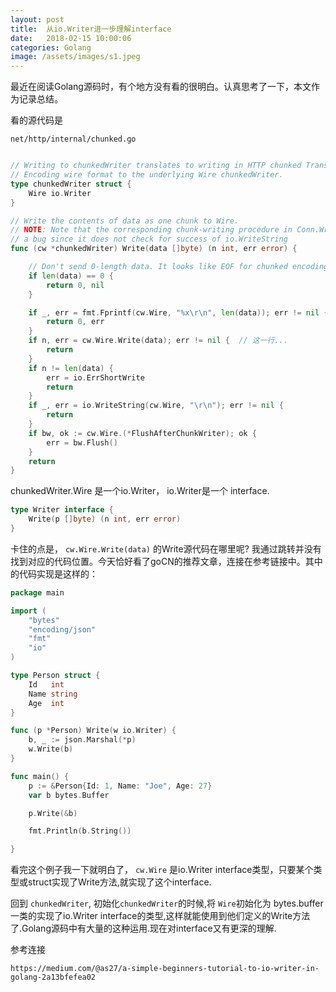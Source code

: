 ```yaml
---
layout: post
title:  从io.Writer进一步理解interface
date:   2018-02-15 10:00:06
categories: Golang
image: /assets/images/s1.jpeg
---
```


最近在阅读Golang源码时，有个地方没有看的很明白。认真思考了一下，本文作为记录总结。

看的源代码是

`net/http/internal/chunked.go`

```go

// Writing to chunkedWriter translates to writing in HTTP chunked Transfer
// Encoding wire format to the underlying Wire chunkedWriter.
type chunkedWriter struct {
	Wire io.Writer
}

// Write the contents of data as one chunk to Wire.
// NOTE: Note that the corresponding chunk-writing procedure in Conn.Write has
// a bug since it does not check for success of io.WriteString
func (cw *chunkedWriter) Write(data []byte) (n int, err error) {

	// Don't send 0-length data. It looks like EOF for chunked encoding.
	if len(data) == 0 {
		return 0, nil
	}

	if _, err = fmt.Fprintf(cw.Wire, "%x\r\n", len(data)); err != nil {
		return 0, err
	}
	if n, err = cw.Wire.Write(data); err != nil {  // 这一行...
		return
	}
	if n != len(data) {
		err = io.ErrShortWrite
		return
	}
	if _, err = io.WriteString(cw.Wire, "\r\n"); err != nil {
		return
	}
	if bw, ok := cw.Wire.(*FlushAfterChunkWriter); ok {
		err = bw.Flush()
	}
	return
}

```

chunkedWriter.Wire 是一个io.Writer， io.Writer是一个 interface.

```go
type Writer interface {
	Write(p []byte) (n int, err error)
}
```

卡住的点是， `cw.Wire.Write(data)` 的Write源代码在哪里呢? 我通过跳转并没有找到对应的代码位置。今天恰好看了goCN的推荐文章，连接在参考链接中。其中的代码实现是这样的：

```go
package main

import (
	"bytes"
	"encoding/json"
	"fmt"
	"io"
)

type Person struct {
	Id   int
	Name string
	Age  int
}

func (p *Person) Write(w io.Writer) {
	b, _ := json.Marshal(*p)
	w.Write(b)
}

func main() {
	p := &Person{Id: 1, Name: "Joe", Age: 27}
	var b bytes.Buffer

	p.Write(&b)

	fmt.Println(b.String())

}

```

看完这个例子我一下就明白了， `cw.Wire` 是io.Writer interface类型，只要某个类型或struct实现了Write方法,就实现了这个interface.

回到 `chunkedWriter`, 初始化`chunkedWriter`的时候,将 `Wire`初始化为 bytes.buffer 一类的实现了io.Writer interface的类型,这样就能使用到他们定义的Write方法了.Golang源码中有大量的这种运用.现在对interface又有更深的理解.

参考连接
```
https://medium.com/@as27/a-simple-beginners-tutorial-to-io-writer-in-golang-2a13bfefea02
```
